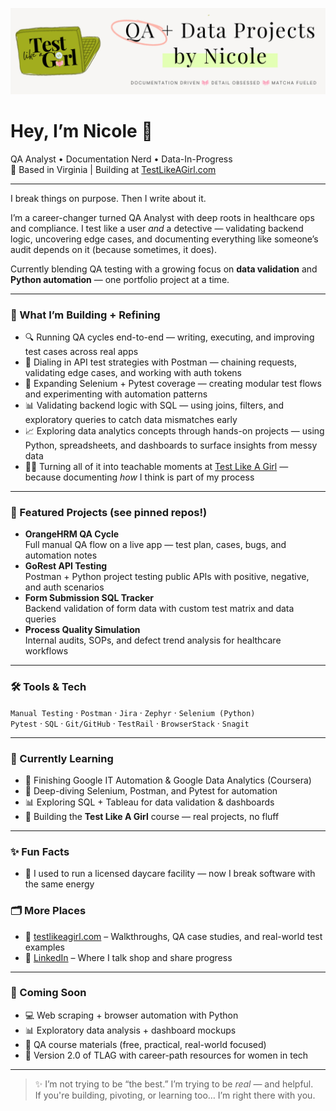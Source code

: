 ![QA + Data Projects by Nicole](https://raw.githubusercontent.com/shontelleQA/shontelleQA/main/gitcover.png)


# Hey, I’m Nicole 👋  
QA Analyst • Documentation Nerd • Data-In-Progress  
📍 Based in Virginia | Building at [TestLikeAGirl.com](https://testlikeagirl.com)

---

I break things on purpose. Then I write about it.

I’m a career-changer turned QA Analyst with deep roots in healthcare ops and compliance. I test like a user *and* a detective — validating backend logic, uncovering edge cases, and documenting everything like someone’s audit depends on it (because sometimes, it does).  

Currently blending QA testing with a growing focus on **data validation** and **Python automation** — one portfolio project at a time.

---

### 💼 What I’m Building + Refining

- 🔍 Running QA cycles end-to-end — writing, executing, and improving test cases across real apps
- 🧪 Dialing in API test strategies with Postman — chaining requests, validating edge cases, and working with auth tokens
- 🧵 Expanding Selenium + Pytest coverage — creating modular test flows and experimenting with automation patterns
- 📊 Validating backend logic with SQL — using joins, filters, and exploratory queries to catch data mismatches early
 - 📈 Exploring data analytics concepts through hands-on projects — using Python, spreadsheets, and dashboards to surface insights from messy data
- ✍🏽 Turning all of it into teachable moments at [Test Like A Girl](https://testlikeagirl.com) — because documenting *how* I think is part of my process


---

### 📁 Featured Projects (see pinned repos!)

- **OrangeHRM QA Cycle**  
  Full manual QA flow on a live app — test plan, cases, bugs, and automation notes  
- **GoRest API Testing**  
  Postman + Python project testing public APIs with positive, negative, and auth scenarios  
- **Form Submission SQL Tracker**  
  Backend validation of form data with custom test matrix and data queries  
- **Process Quality Simulation**  
  Internal audits, SOPs, and defect trend analysis for healthcare workflows

---

### 🛠️ Tools & Tech

`Manual Testing` · `Postman` · `Jira` · `Zephyr` · `Selenium (Python)`  
`Pytest` · `SQL` · `Git/GitHub` · `TestRail` · `BrowserStack` · `Snagit`  

---

### 🌱 Currently Learning

- 📘 Finishing Google IT Automation & Google Data Analytics (Coursera)
- 🧪 Deep-diving Selenium, Postman, and Pytest for automation
- 📊 Exploring SQL + Tableau for data validation & dashboards
- 🧵 Building the **Test Like A Girl** course — real projects, no fluff

---

### ✨ Fun Facts

- 💚 I used to run a licensed daycare facility — now I break software with the same energy

### 🗂 More Places

- 📖 [testlikeagirl.com](https://testlikeagirl.com) – Walkthroughs, QA case studies, and real-world test examples  
- 📎 [LinkedIn](https://linkedin.com/in/nicole-nealy) – Where I talk shop and share progress  


---

### 👀 Coming Soon

- 💻 Web scraping + browser automation with Python  
- 📊 Exploratory data analysis + dashboard mockups  
- 🧵 QA course materials (free, practical, real-world focused)  
- 🔁 Version 2.0 of TLAG with career-path resources for women in tech  

---

> ✨ I’m not trying to be “the best.” I’m trying to be *real* — and helpful.  
> If you're building, pivoting, or learning too… I’m right there with you.

